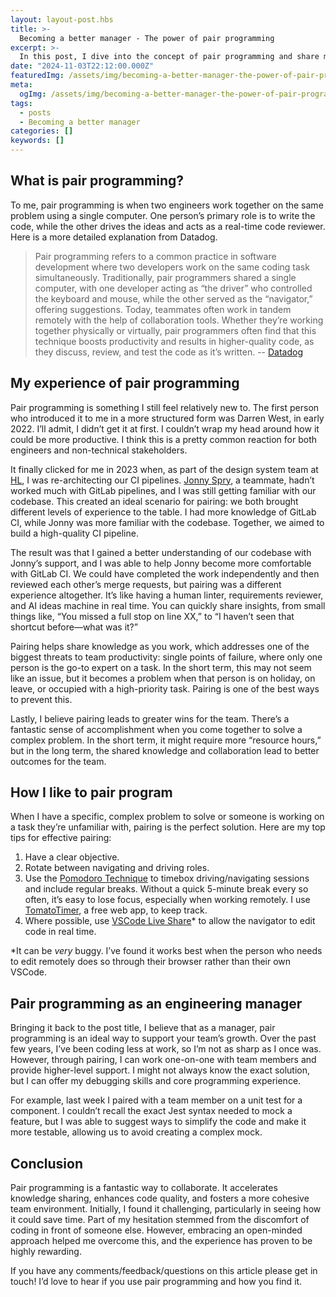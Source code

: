 ```yaml
---
layout: layout-post.hbs
title: >-
  Becoming a better manager - The power of pair programming
excerpt: >-
  In this post, I dive into the concept of pair programming and share my personal experiences with it. Pair programming involves two engineers working together on the same problem, often boosting productivity and code quality through real-time collaboration. I discuss how pairing has enhanced my understanding of team workflows, reduced single points of failure, and allowed me to support my team’s growth as an engineering manager.
date: "2024-11-03T22:12:00.000Z"
featuredImg: /assets/img/becoming-a-better-manager-the-power-of-pair-programming--featured-img.webp
meta:
  ogImg: /assets/img/becoming-a-better-manager-the-power-of-pair-programming--og-img.jpg
tags:
  - posts
  - Becoming a better manager
categories: []
keywords: []
---
```


## What is pair programming?
To me, pair programming is when two engineers work together on the same problem using a single computer. One person’s primary role is to write the code, while the other drives the ideas and acts as a real-time code reviewer. Here is a more detailed explanation from Datadog.

> Pair programming refers to a common practice in software development where two developers work on the same coding task simultaneously. Traditionally, pair programmers shared a single computer, with one developer acting as “the driver” who controlled the keyboard and mouse, while the other served as the “navigator,” offering suggestions. Today, teammates often work in tandem remotely with the help of collaboration tools. Whether they’re working together physically or virtually, pair programmers often find that this technique boosts productivity and results in higher-quality code, as they discuss, review, and test the code as it’s written.
> -- [Datadog](https://www.datadoghq.com/knowledge-center/pair-programming/)


## My experience of pair programming
Pair programming is something I still feel relatively new to. The first person who introduced it to me in a more structured form was Darren West, in early 2022. I’ll admit, I didn’t get it at first. I couldn’t wrap my head around how it could be more productive. I think this is a pretty common reaction for both engineers and non-technical stakeholders.

It finally clicked for me in 2023 when, as part of the design system team at [HL](https://hl.co.uk), I was re-architecting our CI pipelines. [Jonny Spry](https://www.linkedin.com/in/jonny-spry-81751a62), a teammate, hadn’t worked much with GitLab pipelines, and I was still getting familiar with our codebase. This created an ideal scenario for pairing: we both brought different levels of experience to the table. I had more knowledge of GitLab CI, while Jonny was more familiar with the codebase. Together, we aimed to build a high-quality CI pipeline.

The result was that I gained a better understanding of our codebase with Jonny’s support, and I was able to help Jonny become more comfortable with GitLab CI. We could have completed the work independently and then reviewed each other’s merge requests, but pairing was a different experience altogether. It’s like having a human linter, requirements reviewer, and AI ideas machine in real time. You can quickly share insights, from small things like, “You missed a full stop on line XX,” to “I haven’t seen that shortcut before—what was it?”

Pairing helps share knowledge as you work, which addresses one of the biggest threats to team productivity: single points of failure, where only one person is the go-to expert on a task. In the short term, this may not seem like an issue, but it becomes a problem when that person is on holiday, on leave, or occupied with a high-priority task. Pairing is one of the best ways to prevent this.

Lastly, I believe pairing leads to greater wins for the team. There’s a fantastic sense of accomplishment when you come together to solve a complex problem. In the short term, it might require more “resource hours,” but in the long term, the shared knowledge and collaboration lead to better outcomes for the team.


## How I like to pair program
When I have a specific, complex problem to solve or someone is working on a task they’re unfamiliar with, pairing is the perfect solution. Here are my top tips for effective pairing:

1. Have a clear objective.
2. Rotate between navigating and driving roles.
3. Use the [Pomodoro Technique](https://en.wikipedia.org/wiki/Pomodoro_Technique) to timebox driving/navigating sessions and include regular breaks. Without a quick 5-minute break every so often, it’s easy to lose focus, especially when working remotely. I use [TomatoTimer](https://www.toptal.com/project-managers/tomato-timer), a free web app, to keep track.
4. Where possible, use [VSCode Live Share](https://marketplace.visualstudio.com/items?itemName=MS-vsliveshare.vsliveshare)* to allow the navigator to edit code in real time.

*It can be _very_ buggy. I’ve found it works best when the person who needs to edit remotely does so through their browser rather than their own VSCode.


## Pair programming as an engineering manager
Bringing it back to the post title, I believe that as a manager, pair programming is an ideal way to support your team’s growth. Over the past few years, I’ve been coding less at work, so I’m not as sharp as I once was. However, through pairing, I can work one-on-one with team members and provide higher-level support. I might not always know the exact solution, but I can offer my debugging skills and core programming experience.

For example, last week I paired with a team member on a unit test for a component. I couldn’t recall the exact Jest syntax needed to mock a feature, but I was able to suggest ways to simplify the code and make it more testable, allowing us to avoid creating a complex mock.


## Conclusion
Pair programming is a fantastic way to collaborate. It accelerates knowledge sharing, enhances code quality, and fosters a more cohesive team environment. Initially, I found it challenging, particularly in seeing how it could save time. Part of my hesitation stemmed from the discomfort of coding in front of someone else. However, embracing an open-minded approach helped me overcome this, and the experience has proven to be highly rewarding.

If you have any comments/feedback/questions on this article please get in touch! I’d love to hear if you use pair programming and how you find it.

